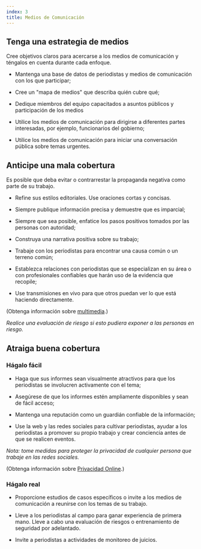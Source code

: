 ```yaml
---
index: 3
title: Medios de Comunicación
---
```

## Tenga una estrategia de medios

Cree objetivos claros para acercarse a los medios de comunicación y téngalos en cuenta durante cada enfoque.

- Mantenga una base de datos de periodistas y medios de comunicación con los que participar;

- Cree un "mapa de medios" que describa quién cubre qué;

- Dedique miembros del equipo capacitados a asuntos públicos y participación de los medios

- Utilice los medios de comunicación para dirigirse a diferentes partes interesadas, por ejemplo, funcionarios 
del gobierno;

- Utilice los medios de comunicación para iniciar una conversación pública sobre temas urgentes.

## Anticipe una mala cobertura

Es posible que deba evitar o contrarrestar la propaganda negativa como parte de su trabajo.

- Refine sus estilos editoriales. Use oraciones cortas y concisas.

- Siempre publique información precisa y demuestre que es imparcial;

- Siempre que sea posible, enfatice los pasos positivos tomados por las personas con autoridad;

- Construya una narrativa positiva sobre su trabajo;

- Trabaje con los periodistas para encontrar una causa común o un terreno común;

- Establezca relaciones con periodistas que se especializan en su área o con profesionales confiables que harán uso de la evidencia que recopile;

- Use transmisiones en vivo para que otros puedan ver lo que está haciendo directamente.

(Obtenga información sobre [multimedia](umbrella://communications/online-privacy/beginner/s_multimedia.md).)

*Realice una evaluación de riesgo si esto pudiera exponer a las personas en riesgo.*


## Atraiga buena cobertura

### Hágalo fácil

- Haga que sus informes sean visualmente atractivos para que los periodistas se involucren activamente con el tema;

- Asegúrese de que los informes estén ampliamente disponibles y sean de fácil acceso;

- Mantenga una reputación como un guardián confiable de la información;

- Use la web y las redes sociales para cultivar periodistas, ayudar a los periodistas a promover su propio trabajo y crear conciencia antes de que se realicen eventos.

*Nota: tome medidas para proteger la privacidad de cualquier persona que trabaje en las redes sociales.*

(Obtenga información sobre [Privacidad Online](umbrella://communications/online-privacy).)

### Hágalo real

- Proporcione estudios de casos específicos o invite a los medios de comunicación a reunirse con los temas de su trabajo.

- Lleve a los periodistas al campo para ganar experiencia de primera mano. Lleve a cabo una evaluación de riesgos o entrenamiento de seguridad por adelantado.

- Invite a periodistas a actividades de monitoreo de juicios.